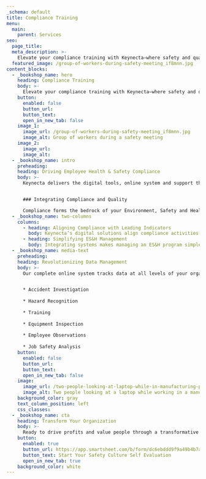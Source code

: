 ```yaml
---
_schema: default
title: Compliance Training
menu:
  main:
    parent: Services
seo:
  page_title:
  meta_description: >-
    Elevate your compliance training with Keynecta—where safety and quality converge for organizational excellence. Drive profits. Value people. Optimize compliance.
  featured_image: /group-of-workers-during-safety-meeting_if8mnn.jpg
content_blocks:
  - _bookshop_name: hero
    heading: Compliance Training
    body: >-
      Elevate your compliance training with Keynecta—where safety and quality converge for organizational excellence. Drive profits. Value people. Optimize compliance.
    button:
      enabled: false
      button_url: 
      button_text: 
      open_in_new_tab: false
    image_1:
      image_url: /group-of-workers-during-safety-meeting_if8mnn.jpg
      image_alt: Group of workers during a safety meeting
    image_2:
      image_url:
      image_alt:
  - _bookshop_name: intro
    preheading: 
    heading: Driving Employee Health & Safety Compliance
    body: >-
      Keynecta delivers the digital tools, online system and support that will power your Employee Health & Safety Compliance Program and help your organization create a culture of safety.


      ### Integrating Compliance and Quality

      Compliance forms the bedrock of your Environment, Safety and Health (ES&H) program. A holistic approach includes OSHA, DOT Hazmat and specific environmental regulations and procedures. At Keynecta, we use a complete online system to integrate compliance requirements with quality practices, a proven method for identifying deficiencies and taking corrective actions. 
  - _bookshop_name: two-columns
    columns: 
      - heading: Aligning Compliance with Leading Indicators
        body: Keynecta’s digital solutions align compliance activities with leading indicators to drive culture and behavior change.
      - heading: Simplifying ES&H Management
        body: Integrating systems makes managing an ES&H program simpler and clearer, providing a solid approach for all employees to follow.
  - _bookshop_name: media-text
    preheading: 
    heading: Revolutionizing Data Management
    body: >-
      Our complete online system tracks data at all levels of your organization, including:


      * Accident Investigation
      
      * Hazard Recognition
      
      * Training
      
      * Equipment Inspection
      
      * Employee Observations
      
      * Job Safety Analysis
    button:
      enabled: false
      button_url: 
      button_text: 
      open_in_new_tab: false
    image:
      image_url: /two-people-looking-at-laptop-while-in-manufacturing-plant_fuukc4.jpg
      image_alt: Two people looking at a laptop while working in a manufacturing facility
    background_color: gray
    text_column_position: left
    css_classes:
  - _bookshop_name: cta
    heading: Transform Your Organization
    body: >-
      Ready to drive profits and value people through a transformative Safety Culture? Join Keynecta and redefine your organization's safety journey today.
    button:
      enabled: true
      button_url: https://app.smartsheet.com/b/form/dc6ebddd9f9a49b4b7a87e7d705fa150
      button_text: Start Your Safety Culture Self Evaluation
      open_in_new_tab: true
    background_color: white
---
```

